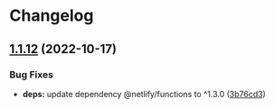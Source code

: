 # Changelog

## [1.1.12](https://github.com/netlify/gatsby-runner/compare/gatsby-runner-v1.1.11...gatsby-runner-v1.1.12) (2022-10-17)


### Bug Fixes

* **deps:** update dependency @netlify/functions to ^1.3.0 ([3b76cd3](https://github.com/netlify/gatsby-runner/commit/3b76cd3e66054e15b6560d297398a3b81df22808))
